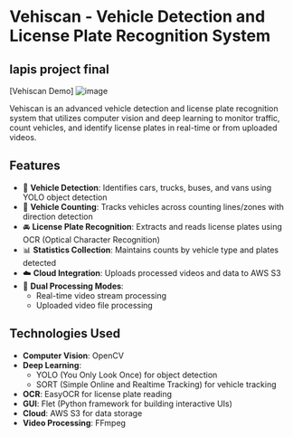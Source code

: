 # Vehiscan - Vehicle Detection and License Plate Recognition System
## lapis project final

[Vehiscan Demo]
![image](https://github.com/user-attachments/assets/0fa5a425-683e-4b47-bc41-34040e3328e2)


Vehiscan is an advanced vehicle detection and license plate recognition system that utilizes computer vision and deep learning to monitor traffic, count vehicles, and identify license plates in real-time or from uploaded videos.

## Features

- 🚗 **Vehicle Detection**: Identifies cars, trucks, buses, and vans using YOLO object detection
- 🔢 **Vehicle Counting**: Tracks vehicles across counting lines/zones with direction detection
- 🚘 **License Plate Recognition**: Extracts and reads license plates using OCR (Optical Character Recognition)
- 📊 **Statistics Collection**: Maintains counts by vehicle type and plates detected
- ☁️ **Cloud Integration**: Uploads processed videos and data to AWS S3
- 🎥 **Dual Processing Modes**:
  - Real-time video stream processing
  - Uploaded video file processing

## Technologies Used

- **Computer Vision**: OpenCV
- **Deep Learning**: 
  - YOLO (You Only Look Once) for object detection
  - SORT (Simple Online and Realtime Tracking) for vehicle tracking
- **OCR**: EasyOCR for license plate reading
- **GUI**: Flet (Python framework for building interactive UIs)
- **Cloud**: AWS S3 for data storage
- **Video Processing**: FFmpeg
